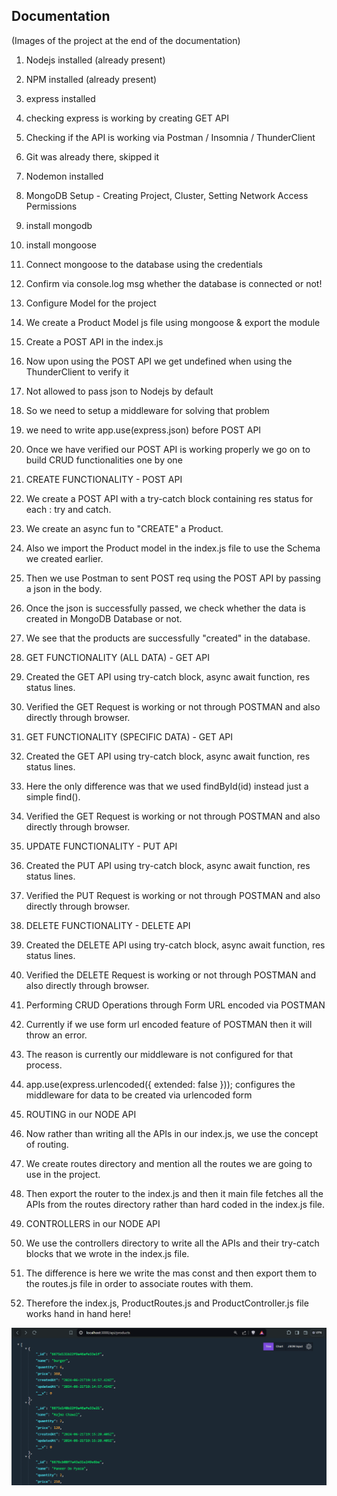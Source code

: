 ## Documentation

(Images of the project at the end of the documentation)

1. Nodejs installed (already present)
2. NPM installed (already present)

3. express installed
4. checking express is working by creating GET API

5. Checking if the API is working via Postman / Insomnia / ThunderClient

6. Git was already there, skipped it

7. Nodemon installed

8. MongoDB Setup - Creating Project, Cluster, Setting Network Access Permissions
9. install mongodb
10. install mongoose
11. Connect mongoose to the database using the credentials
12. Confirm via console.log msg whether the database is connected or not!

13. Configure Model for the project
14. We create a Product Model js file using mongoose & export the module
15. Create a POST API in the index.js
16. Now upon using the POST API we get undefined when using the ThunderClient to verify it
17. Not allowed to pass json to Nodejs by default
18. So we need to setup a middleware for solving that problem
19. we need to write app.use(express.json) before POST API
20. Once we have verified our POST API is working properly we go on to build CRUD functionalities one by one

21. CREATE FUNCTIONALITY - POST API
22. We create a POST API with a try-catch block containing res status for each : try and catch.
23. We create an async fun to "CREATE" a Product.
24. Also we import the Product model in the index.js file to use the Schema we created earlier.
25. Then we use Postman to sent POST req using the POST API by passing a json in the body.
26. Once the json is successfully passed, we check whether the data is created in MongoDB Database or not.
27. We see that the products are successfully "created" in the database.

28. GET FUNCTIONALITY (ALL DATA) - GET API
29. Created the GET API using try-catch block, async await function, res status lines.
30. Verified the GET Request is working or not through POSTMAN and also directly through browser.

31. GET FUNCTIONALITY (SPECIFIC DATA) - GET API
32. Created the GET API using try-catch block, async await function, res status lines.
33. Here the only difference was that we used findById(id) instead just a simple find().
34. Verified the GET Request is working or not through POSTMAN and also directly through browser.

35. UPDATE FUNCTIONALITY - PUT API
36. Created the PUT API using try-catch block, async await function, res status lines.
37. Verified the PUT Request is working or not through POSTMAN and also directly through browser.

38. DELETE FUNCTIONALITY - DELETE API
39. Created the DELETE API using try-catch block, async await function, res status lines.
40. Verified the DELETE Request is working or not through POSTMAN and also directly through browser.

41. Performing CRUD Operations through Form URL encoded via POSTMAN
42. Currently if we use form url encoded feature of POSTMAN then it will throw an error.
43. The reason is currently our middleware is not configured for that process.
44. app.use(express.urlencoded({ extended: false })); configures the middleware for data to be created via urlencoded form

45. ROUTING in our NODE API
46. Now rather than writing all the APIs in our index.js, we use the concept of routing.
47. We create routes directory and mention all the routes we are going to use in the project.
48. Then export the router to the index.js and then it main file fetches all the APIs from the routes directory rather than hard coded in the index.js file.

49. CONTROLLERS in our NODE API
50. We use the controllers directory to write all the APIs and their try-catch blocks that we wrote in the index.js file.
51. The difference is here we write the mas const and then export them to the routes.js file in order to associate routes with them.

52. Therefore the index.js, ProductRoutes.js and ProductController.js file works hand in hand here!

![JSON Tree of the project output](image.png)